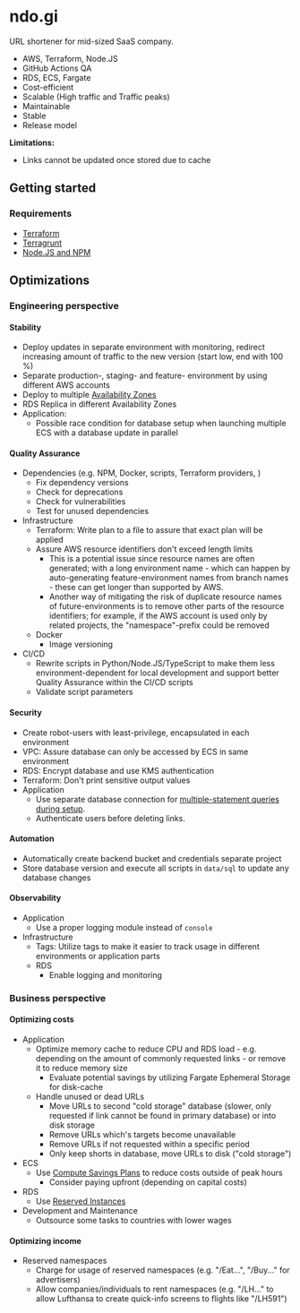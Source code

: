 # ndo.gi

URL shortener for mid-sized SaaS company.

- AWS, Terraform, Node.JS
- GitHub Actions QA
- RDS, ECS, Fargate
- Cost-efficient
- Scalable (High traffic and Traffic peaks)
- Maintainable
- Stable
- Release model

**Limitations:**

- Links cannot be updated once stored due to cache

## Getting started

### Requirements

- [Terraform](https://developer.hashicorp.com/terraform/downloads?product_intent=terraform)
- [Terragrunt](https://terragrunt.gruntwork.io/docs/getting-started/install/)
- [Node.JS and NPM](https://nodejs.org/en/download)

## Optimizations

### Engineering perspective

#### Stability

- Deploy updates in separate environment with monitoring, redirect increasing amount of traffic to the new version (start low, end with 100 %)
- Separate production-, staging- and feature- environment by using different AWS accounts
- Deploy to multiple [Availability Zones](https://docs.aws.amazon.com/AWSEC2/latest/UserGuide/using-regions-availability-zones.html#concepts-availability-zones)
- RDS Replica in different Availability Zones
- Application:
  - Possible race condition for database setup when launching multiple ECS with a database update in parallel

#### Quality Assurance

- Dependencies (e.g. NPM, Docker, scripts, Terraform providers, )
  - Fix dependency versions
  - Check for deprecations
  - Check for vulnerabilities
  - Test for unused dependencies
- Infrastructure
  - Terraform: Write plan to a file to assure that exact plan will be applied
  - Assure AWS resource identifiers don't exceed length limits
    - This is a potential issue since resource names are often generated; with a long environment name - which can happen by auto-generating feature-environment names from branch names - these can get longer than supported by AWS.
    - Another way of mitigating the risk of duplicate resource names of future-environments is to remove other parts of the resource identifiers; for example, if the AWS account is used only by related projects, the "namespace"-prefix could be removed
  - Docker
    - Image versioning
- CI/CD
  - Rewrite scripts in Python/Node.JS/TypeScript to make them less environment-dependent for local development and support better Quality Assurance within the CI/CD scripts
  - Validate script parameters

#### Security

- Create robot-users with least-privilege, encapsulated in each environment
- VPC: Assure database can only be accessed by ECS in same environment
- RDS: Encrypt database and use KMS authentication
- Terraform: Don't print sensitive output values
- Application
  - Use separate database connection for [multiple-statement queries during setup](https://github.com/mysqljs/mysql#multiple-statement-queries).
  - Authenticate users before deleting links.

#### Automation

- Automatically create backend bucket and credentials separate project
- Store database version and execute all scripts in `data/sql` to update any database changes

#### Observability

- Application
  - Use a proper logging module instead of `console`
- Infrastructure
  - Tags: Utilize tags to make it easier to track usage in different environments or application parts
  - RDS
    - Enable logging and monitoring

### Business perspective

#### Optimizing costs

- Application
  - Optimize memory cache to reduce CPU and RDS load - e.g. depending on the amount of commonly requested links - or remove it to reduce memory size
    - Evaluate potential savings by utilizing Fargate Ephemeral Storage for disk-cache
  - Handle unused or dead URLs
    - Move URLs to second "cold storage" database (slower, only requested if link cannot be found in primary database) or into disk storage
    - Remove URLs which's targets become unavailable
    - Remove URLs if not requested within a specific period
    - Only keep shorts in database, move URLs to disk ("cold storage")
- ECS
  - Use [Compute Savings Plans](https://aws.amazon.com/savingsplans/compute-pricing/) to reduce costs outside of peak hours
    - Consider paying upfront (depending on capital costs)
- RDS
  - Use [Reserved Instances](https://docs.aws.amazon.com/AmazonRDS/latest/UserGuide/USER_WorkingWithReservedDBInstances.html)
- Development and Maintenance
  - Outsource some tasks to countries with lower wages

#### Optimizing income

- Reserved namespaces
  - Charge for usage of reserved namespaces (e.g. "/Eat...", "/Buy..." for advertisers)
  - Allow companies/individuals to rent namespaces (e.g. "/LH..." to allow Lufthansa to create quick-info screens to flights like "/LH591")
